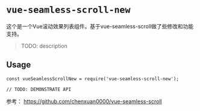 # `vue-seamless-scroll-new`

这个是一个Vue滚动效果列表组件。基于vue-seamless-scroll做了些修改和功能支持。

> TODO: description

## Usage

```
const vueSeamlessScrollNew = require('vue-seamless-scroll-new');

// TODO: DEMONSTRATE API
```

参考： https://github.com/chenxuan0000/vue-seamless-scroll